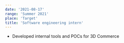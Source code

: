```yaml
---
date: '2021-08-17'
range: 'Summer 2021'
place: 'Target'
title: 'Software engineering intern'
---
```


- Developed internal tools and POCs for 3D Commerce
